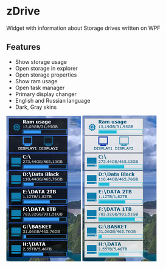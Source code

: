 # zDrive
Widget with information about Storage  drives written on WPF

## Features
- Show storage usage
- Open storage in explorer
- Open storage properties
- Show ram usage
- Open task manager
- Primary display changer
- English and Russian language
- Dark, Gray skins

![Dark](dark.png)
![Gray](gray.png)
